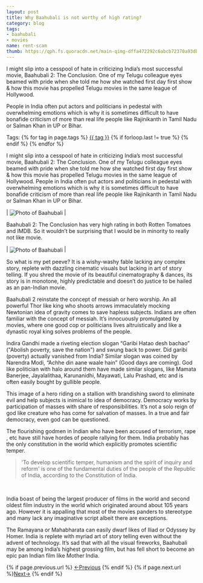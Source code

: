 ```yaml
---
layout: post
title: Why Baahubali is not worthy of high rating?
category: blog
tags:
- baahubali
- movies
name: rent-scam
thumb: https://qph.fs.quoracdn.net/main-qimg-dffa472292c6abcb72370a93dbf0dd22
---
```


<p>I might slip into a cesspool of hate in criticizing India’s most successful movie, Baahubali 2: The Conclusion. One of my Telugu colleague eyes beamed with pride when she told me how she watched first day first show & how this movie has propelled Telugu movies in the same league of Hollywood. </p>

People in India often put actors and politicians in pedestal with overwhelming emotions which is why it is sometimes difficult to have bonafide criticism of more than real life people like Rajinikanth in Tamil Nadu or Salman Khan in UP or Bihar.<!-- truncate_here -->

<p>Tags: {% for tag in page.tags %} <a class="mytag" href="/tag/{{ tag }}" title="View posts tagged with &quot;{{ tag }}&quot;">{{ tag }}</a>  {% if forloop.last != true %} {% endif %} {% endfor %} </p>

I might slip into a cesspool of hate in criticizing India’s most successful movie, Baahubali 2: The Conclusion. One of my Telugu colleague eyes beamed with pride when she told me how she watched first day first show & how this movie has propelled Telugu movies in the same league of Hollywood. People in India often put actors and politicians in pedestal with overwhelming emotions which is why it is sometimes difficult to have bonafide criticism of more than real life people like Rajinikanth in Tamil Nadu or Salman Khan in UP or Bihar.

| <img align="center" src="https://qph.fs.quoracdn.net/main-qimg-dffa472292c6abcb72370a93dbf0dd22" alt="Photo of Baahubali" /> |

Baahubali 2: The Conclusion has very high rating in both Rotten Tomatoes and IMDB. So it wouldn’t be surprising that I would be in minority to really not like movie.

| <img align="center" src="https://qph.fs.quoracdn.net/main-qimg-59f030e90459b563466ef15d7bef694a" alt="Photo of Baahubali" /> |

So what is my pet peeve? It is a wishy-washy fable lacking any complex story, replete with dazzling cinematic visuals but lacking in art of story telling. If you shred the movie of its beautiful cinematography & dances, its story is in monotone, highly predictable and doesn’t do justice to be hailed as an pan-Indian movie.

Baahubali 2 reinstate the concept of messiah or hero worship. An all powerful Thor like king who shoots arrows immaculately mocking Newtonian idea of gravity comes to save hapless subjects. Indians are often familiar with the concept of messiah. It’s innocuously promulgated by movies, where one good cop or politicians lives altruistically and like a dynastic royal king solves problems of the people.

Indira Gandhi made a riveting election slogan “Garibi Hatao desh bachao” ("Abolish poverty, save the nation") and swung back to power. Did garibi (poverty) actually vanished from India? Similar slogan was coined by Narendra Modi, “Achhe din aane waale hain” (Good days are coming). God like politician with halo around them have made similar slogans, like Mamata Banerjee, Jayalalithaa, Karunanidhi, Mayawati, Lalu Prashad, etc and is often easily bought by gullible people.

This image of a hero riding on a stallion with brandishing sword to eliminate evil and help subjects is inimical to idea of democracy. Democracy works by participation of masses with share of responsibilities. It’s not a solo reign of god like creature who has come for salvation of masses. In a true and fair democracy, even god can be questioned.

The flourishing godmen in Indian who have been accused of terrorism, rape , etc have still have hordes of people rallying for them. India probably has the only constitution in the world which explicitly promotes scientific temper.

<blockquote>
'To develop scientific temper, humanism and the spirit of inquiry and reform' is one of the fundamental duties of the people of the Republic of India, according to the Constitution of India.
</blockquote> <br>


India boast of being the largest producer of films in the world and second oldest film industry in the world which originated around about 105 years ago. However it is appalling that most of the movies panders to stereotype and many lack any imaginative script albeit there are exceptions.

The Ramayana or Mahabharata can easily dwarf likes of Iliad or Odyssey by Homer. India is replete with myriad art of story telling even without the advent of technology. It’s sad that with all the visual fireworks, Baahubali may be among India’s highest grossing film, but has fell short to become an epic pan Indian film like Mother India.

<nav class="pagination clear" style="padding-bottom:20px;">
{% if page.previous.url %} <a class="prev-item" href="{{page.previous.url}}" title="Previous Post: {{page.previous.title}}">&larr;Previous</a>   {% endif %}  {% if page.next.url %}<a class="next-item" href="{{page.next.url}}" title="Next Post: {{page.next.title}}">Next&rarr;</a>         {% endif %}
</nav>

